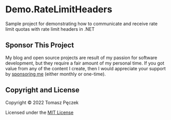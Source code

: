 # Demo.RateLimitHeaders

Sample project for demonstrating how to communicate and receive rate limit quotas with rate limit headers in .NET

## Sponsor This Project

My blog and open source projects are result of my passion for software development, but they require a fair amount of my personal time. If you got value from any of the content I create, then I would appreciate your support by [sponsoring me](https://github.com/sponsors/tpeczek) (either monthly or one-time).

## Copyright and License

Copyright © 2022 Tomasz Pęczek

Licensed under the [MIT License](https://github.com/tpeczek/Demo.RateLimiting.RateLimitHeaders/blob/master/LICENSE.md)